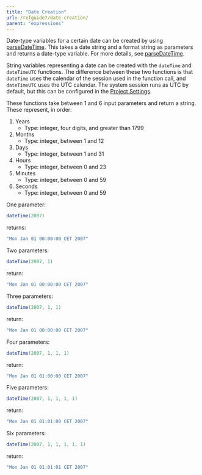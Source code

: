 ```yaml
---
title: "Date Creation"
url: /refguide7/date-creation/
parent: "expressions"
---
```


Date-type variables for a certain date can be created by using [parseDateTime](parse-and-format-date-function-calls). This takes a date string and a format string as parameters and returns a date-type variable. For more details, see [parseDateTime](parse-and-format-date-function-calls).

String variables representing a date can be created with the `dateTime` and `dateTimeUTC` functions. The difference between these two functions is that `dateTime` uses the calendar of the session used in the function call, and `dateTimeUTC` uses the UTC calendar. The system session runs as UTC by default, but this can be configured in the [Project Settings](project-settings).

These functions take between 1 and 6 input parameters and return a string. These represent, in order:

1. Years
    * Type: integer, four digits, and greater than 1799
2. Months
    * Type: integer, between 1 and 12
3. Days
    * Type: integer, between 1 and 31
4. Hours
    * Type: integer, between 0 and 23
5. Minutes
    * Type: integer, between 0 and 59
6. Seconds
     * Type: integer, between 0 and 59

One parameter:

```java
dateTime(2007)
```

returns: 

```java
"Mon Jan 01 00:00:00 CET 2007"
```

Two parameters:

```java
dateTime(2007, 1)
```

return: 

```java
"Mon Jan 01 00:00:00 CET 2007"
```

Three parameters:

```java
dateTime(2007, 1, 1)
```

return:

```java
"Mon Jan 01 00:00:00 CET 2007"
```

Four parameters:

```java
dateTime(2007, 1, 1, 1)
```

return:

```java
"Mon Jan 01 01:00:00 CET 2007"
```

Five parameters:

```java
dateTime(2007, 1, 1, 1, 1)
```

return:

```java
"Mon Jan 01 01:01:00 CET 2007"
```

Six parameters:

```java
dateTime(2007, 1, 1, 1, 1, 1)
```

return:

```java
"Mon Jan 01 01:01:01 CET 2007"
```
